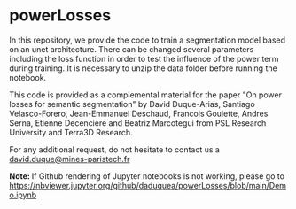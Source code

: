 # powerLosses
In this repository, we provide the code to train a segmentation model based on an unet architecture. There can be changed several parameters including the loss function in order to test the influence of the power term during training.
It is necessary to unzip the data folder before running the notebook.

This code is provided as a complemental material for the paper "On power losses for semantic segmentation" by David Duque-Arias, Santiago Velasco-Forero, Jean-Emmanuel Deschaud, Francois Goulette, Andres Serna, Etienne Decenciere and Beatriz Marcotegui from PSL Research University and Terra3D Research.

For any additional request, do not hesitate to contact us a david.duque@mines-paristech.fr

<b>Note: </b>
If Github rendering of Jupyter notebooks is not working, please go to <a>https://nbviewer.jupyter.org/github/daduquea/powerLosses/blob/main/Demo.ipynb</a>


